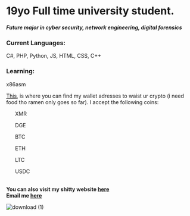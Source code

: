 <div><h1><b>19yo Full time university student.</b></h1>
<b><i>Future major in cyber security, network engineering, digital forensics</i></b><br>
<h3>Current Languages:</h3>
<p>C#, PHP, Python, JS, HTML, CSS, C++</p>
<h3>Learning:</h3>
<p>x86asm</p>
<p><a href="https://lnk.bio/https433">This</a>, is where you can find my wallet adresses to
  waist ur crypto (i need food tho ramen only goes so far). I accept the following coins:
  <ul>XMR</ul>
  <ul>DGE</ul>
  <ul>BTC</ul>
  <ul>ETH</ul>
  <ul>LTC</ul>
  <ul>USDC</ul></p>
<br>
<b>You can also visit my shitty website <a href="https://abby0666.xyz">here</a></b><br>
<b>Email me <a href="mailto:0xffff0004@proton.me">here</a></b>
<!--ill fix this later, i have my Comp Sci class in 15 min.--->
</div>

![download (1)](https://github.com/https433/https433/assets/101961638/3fcd4a61-c996-4ae2-8f9f-4cebde22021b)
